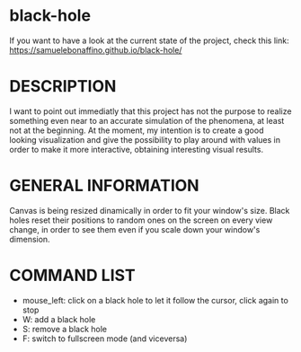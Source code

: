 # black-hole
If you want to have a look at the current state of the project, check this link: https://samuelebonaffino.github.io/black-hole/


# DESCRIPTION
I want to point out immediatly that this project has not the purpose to realize something even near to an accurate simulation of the phenomena, at least not at the beginning. At the moment, my intention is to create a good looking visualization and give the possibility to play around with values in order to make it more interactive, obtaining interesting visual results.


# GENERAL INFORMATION
Canvas is being resized dinamically in order to fit your window's size. Black holes reset their positions to random ones on the screen on every view change, in order to see them even if you scale down your window's dimension.


# COMMAND LIST
- mouse_left: click on a black hole to let it follow the cursor, click again to stop
- W: add a black hole
- S: remove a black hole
- F: switch to fullscreen mode (and viceversa)
